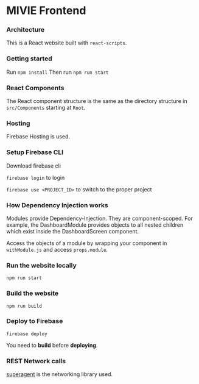 # MIVIE Frontend

### Architecture
This is a React website built with `react-scripts`.

### Getting started
Run `npm install`
Then run `npm run start`

### React Components
The React component structure is the same as the directory structure in `src/Components`
starting at `Root`.

### Hosting
Firebase Hosting is used.

### Setup Firebase CLI

Download firebase cli

`firebase login` to login

`firebase use <PROJECT_ID>` to switch to the proper project

### How Dependency Injection works

Modules provide Dependency-Injection. They are component-scoped.
For example, the DashboardModule provides objects to all nested children
which exist inside the DashboardScreen component.

Access the objects of a module by wrapping your component in `withModule.js`
and access `props.module`.

### Run the website locally
```
npm run start
```

### Build the website
```
npm run build
```

### Deploy to Firebase
```
firebase deploy
```

You need to **build** before **deploying**.

### REST Network calls
[superagent](https://github.com/visionmedia/superagent)
is the networking library used.
